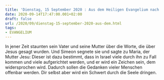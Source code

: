 ```yaml
---
title: 'Dienstag, 15 September 2020 : Aus dem Heiligen Evangelium nach Lukas - Lk 2,33-35.'
date: 2020-09-14T17:47:00.001+02:00
draft: false
url: /2020/09/dienstag-15-september-2020-aus-dem.html
tags: 
- EVANGELIUM
---
```


In jener Zeit staunten sein Vater und seine Mutter über die Worte, die über Jesus gesagt wurden. Und Simeon segnete sie und sagte zu Maria, der Mutter Jesu: Dieser ist dazu bestimmt, dass in Israel viele durch ihn zu Fall kommen und viele aufgerichtet werden, und er wird ein Zeichen sein, dem widersprochen wird. Dadurch sollen die Gedanken vieler Menschen offenbar werden. Dir selbst aber wird ein Schwert durch die Seele dringen.